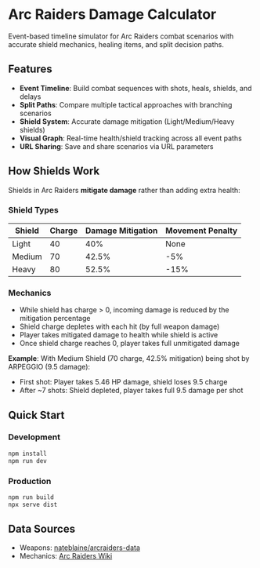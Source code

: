 # Arc Raiders Damage Calculator

Event-based timeline simulator for Arc Raiders combat scenarios with accurate shield mechanics, healing items, and split decision paths.

## Features

- **Event Timeline**: Build combat sequences with shots, heals, shields, and delays
- **Split Paths**: Compare multiple tactical approaches with branching scenarios
- **Shield System**: Accurate damage mitigation (Light/Medium/Heavy shields)
- **Visual Graph**: Real-time health/shield tracking across all event paths
- **URL Sharing**: Save and share scenarios via URL parameters

## How Shields Work

Shields in Arc Raiders **mitigate damage** rather than adding extra health:

### Shield Types
| Shield | Charge | Damage Mitigation | Movement Penalty |
|--------|--------|-------------------|------------------|
| Light  | 40     | 40%              | None             |
| Medium | 70     | 42.5%            | -5%              |
| Heavy  | 80     | 52.5%            | -15%             |

### Mechanics
- While shield has charge > 0, incoming damage is reduced by the mitigation percentage
- Shield charge depletes with each hit (by full weapon damage)
- Player takes mitigated damage to health while shield is active
- Once shield charge reaches 0, player takes full unmitigated damage

**Example**: With Medium Shield (70 charge, 42.5% mitigation) being shot by ARPEGGIO (9.5 damage):
- First shot: Player takes 5.46 HP damage, shield loses 9.5 charge
- After ~7 shots: Shield depleted, player takes full 9.5 damage per shot

## Quick Start

### Development
```bash
npm install
npm run dev
```

### Production
```bash
npm run build
npx serve dist
```

## Data Sources

- Weapons: [nateblaine/arcraiders-data](https://github.com/nateblaine/arcraiders-data)
- Mechanics: [Arc Raiders Wiki](https://arcraiders.wiki/)
